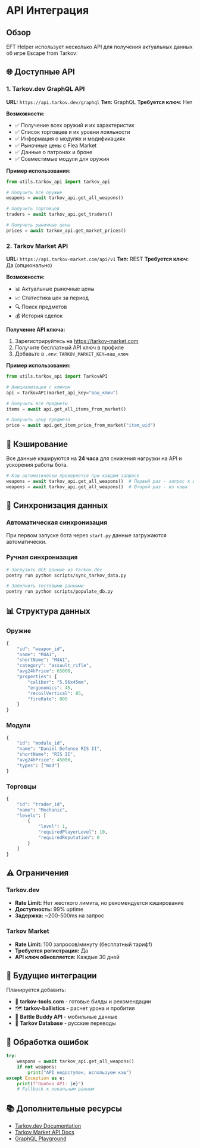 # API Интеграция

## Обзор

EFT Helper использует несколько API для получения актуальных данных об игре Escape from Tarkov:

## 🌐 Доступные API

### 1. Tarkov.dev GraphQL API
**URL:** `https://api.tarkov.dev/graphql`
**Тип:** GraphQL
**Требуется ключ:** Нет

**Возможности:**
- ✅ Получение всех оружий и их характеристик
- ✅ Список торговцев и их уровни лояльности
- ✅ Информация о модулях и модификациях
- ✅ Рыночные цены с Flea Market
- ✅ Данные о патронах и броне
- ✅ Совместимые модули для оружия

**Пример использования:**
```python
from utils.tarkov_api import tarkov_api

# Получить все оружие
weapons = await tarkov_api.get_all_weapons()

# Получить торговцев
traders = await tarkov_api.get_traders()

# Получить рыночные цены
prices = await tarkov_api.get_market_prices()
```

### 2. Tarkov Market API
**URL:** `https://api.tarkov-market.com/api/v1`
**Тип:** REST
**Требуется ключ:** Да (опционально)

**Возможности:**
- 📊 Актуальные рыночные цены
- 📈 Статистика цен за период
- 🔍 Поиск предметов
- 💰 История сделок

**Получение API ключа:**
1. Зарегистрируйтесь на https://tarkov-market.com
2. Получите бесплатный API ключ в профиле
3. Добавьте в `.env`: `TARKOV_MARKET_KEY=ваш_ключ`

**Пример использования:**
```python
from utils.tarkov_api import TarkovAPI

# Инициализация с ключом
api = TarkovAPI(market_api_key="ваш_ключ")

# Получить все предметы
items = await api.get_all_items_from_market()

# Получить цену предмета
price = await api.get_item_price_from_market("item_uid")
```

## 📝 Кэширование

Все данные кэшируются на **24 часа** для снижения нагрузки на API и ускорения работы бота.

```python
# Кэш автоматически проверяется при каждом запросе
weapons = await tarkov_api.get_all_weapons()  # Первый раз - запрос к API
weapons = await tarkov_api.get_all_weapons()  # Второй раз - из кэша
```

## 🔄 Синхронизация данных

### Автоматическая синхронизация
При первом запуске бота через `start.py` данные загружаются автоматически.

### Ручная синхронизация
```bash
# Загрузить ВСЕ данные из tarkov.dev
poetry run python scripts/sync_tarkov_data.py

# Заполнить тестовыми данными
poetry run python scripts/populate_db.py
```

## 📊 Структура данных

### Оружие
```python
{
    "id": "weapon_id",
    "name": "M4A1",
    "shortName": "M4A1",
    "category": "assault_rifle",
    "avg24hPrice": 65000,
    "properties": {
        "caliber": "5.56x45mm",
        "ergonomics": 45,
        "recoilVertical": 85,
        "fireRate": 800
    }
}
```

### Модули
```python
{
    "id": "module_id",
    "name": "Daniel Defense RIS II",
    "shortName": "RIS II",
    "avg24hPrice": 45000,
    "types": ["mod"]
}
```

### Торговцы
```python
{
    "id": "trader_id",
    "name": "Mechanic",
    "levels": [
        {
            "level": 1,
            "requiredPlayerLevel": 10,
            "requiredReputation": 0
        }
    ]
}
```

## ⚠️ Ограничения

### Tarkov.dev
- **Rate Limit:** Нет жесткого лимита, но рекомендуется кэширование
- **Доступность:** 99% uptime
- **Задержка:** ~200-500ms на запрос

### Tarkov Market
- **Rate Limit:** 100 запросов/минуту (бесплатный тарифf)
- **Требуется регистрация:** Да
- **API ключ обновляется:** Каждые 30 дней

## 🔮 Будущие интеграции

Планируется добавить:
- 🎯 **tarkov-tools.com** - готовые билды и рекомендации
- 🗺️ **tarkov-ballistics** - расчет урона и пробития
- 📱 **Battle Buddy API** - мобильные данные
- 🏪 **Tarkov Database** - русские переводы

## 🐛 Обработка ошибок

```python
try:
    weapons = await tarkov_api.get_all_weapons()
    if not weapons:
        print("API недоступен, используем кэш")
except Exception as e:
    print(f"Ошибка API: {e}")
    # Fallback к локальным данным
```

## 📚 Дополнительные ресурсы

- [Tarkov.dev Documentation](https://tarkov.dev/api/)
- [Tarkov Market API Docs](https://tarkov-market.com/dev/api)
- [GraphQL Playground](https://api.tarkov.dev/graphql)
